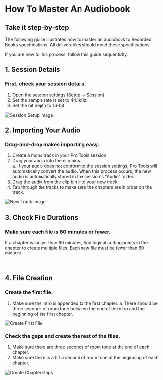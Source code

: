 # How To Master An Audiobook

## Take it step-by-step

The following guide illustrates how to master an audiobook to Recorded Books specifications. All deliverables should meet these specifications. 

If you are new to this process, follow this guide sequentially. 

## 1. Session Details 

### First, check your session details. 
 1. Open the session settings (Setup -> Session).
 2. Set the sample rate is set to 44.1kHz. 
 3. Set the bit depth to 16-bit. 


![Session Setup Image](https://github.com/B-Mags/How-To-Docs/blob/main/assets/SessionSetup.png)

## 2. Importing Your Audio

### Drag-and-drop makes importing easy. 
1. Create a mono track in your Pro Tools session.
2. Drag your audio into the clip bins.  
    a. If your audio does not conform to the session settings, Pro Tools will automatically convert the audio. When this process occurs, the new audio is automatically stored in the session's "Audio" folder. 
3. Drag the audio from the clip bin into your new track. 
4. Tab through the tracks to make sure the chapters are in order on the track.

![New Track Image](https://github.com/B-Mags/How-To-Docs/blob/main/assets/NewTrack.png)

## 3. Check File Durations

### Make sure each file is 60 minutes or fewer. 

If a chapter is longer than 60 minutes, find logical cutting points in the chapter to create multiple files. Each new file must be fewer than 60 minutes. 

<br />

## 4. File Creation

### Create the first file. 

1. Make sure the intro is appended to the first chapter.
   a. There should be three seconds of room tone between the end of the intro and the beginning of the first chapter.

![Create First File](https://github.com/B-Mags/How-To-Docs/blob/main/assets/FirstFile.png)

### Check the gaps and create the rest of the files. 

1. Make sure there are three seconds of room tone at the end of each chapter.
2. Make sure there is a hlf a second of room tone at the beginning of each chapter. 

![Create Chapter Gaps](https://github.com/B-Mags/How-To-Docs/blob/main/assets/ChapterGaps.png)
